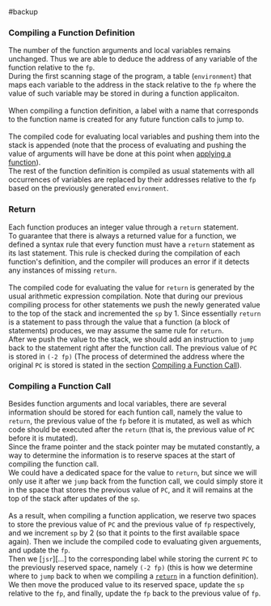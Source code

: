 #backup
### Compiling a Function Definition
The number of the function arguments and local variables remains unchanged. Thus we are able to deduce the address of any variable of the function relative to the ```fp```. <br>
During the first scanning stage of the program, a table (```environment```) that maps each variable to the address in the stack relative to the ```fp``` where the value of such variable may be stored in during a function applicaiton. <br>
<br>
When compiling a function definition, a label with a name that corresponds to the function name is created for any future function calls to jump to. <br>
<br>
The compiled code for evaluating local variables and pushing them into the stack is appended (note that the process of evaluating and pushing the value of arguments will have be done at this point when [applying a function](#compiling-a-function-call)). <br>
The rest of the function definition is compiled as usual statements with all occurrences of variables are replaced by their addresses relative to the ```fp``` based on the previously generated ```environment```.

### Return
Each function produces an integer value through a ```return``` statement. <br>
To guarantee that there is always a returned value for a function, we defined a syntax rule that every function must have a ```return``` statement as its last statement. This rule is checked during the compilation of each function's definition, and the compiler will produces an error if it detects any instances of missing ```return```. <br>
<br>
The compiled code for evaluating the value for ```return``` is generated by the usual arithmetic expression compilation. Note that during our previous compiling process for other statements we push the newly generated value to the top of the stack and incremented the ```sp``` by 1. Since essentially ```return``` is a statement to pass through the value that a function (a block of statements) produces, we may assume the same rule for ```return```. <br>
After we push the value to the stack, we should add an instruction to ```jump``` back to the statement right after the function call. The previous value of ```PC``` is stored in ```(-2 fp)``` (The process of determined the address where the original ```PC``` is stored is stated in the section [Compiling a Function Call](#compiling-a-function-call)). <br> 


### Compiling a Function Call
Besides function arguments and local variables, there are several information should be stored for each funtion call, namely the value to ```return```, the previous value of the ```fp``` before it is mutated, as well as which code should be executed after the ```return``` (that is, the previous value of ```PC``` before it is mutated). <br>
Since the frame pointer and the stack pointer may be mutated constantly, a way to determine the information is to reserve spaces at the start of compiling the function call. <br>
We could have a dedicated space for the value to ```return```, but since we will only use it after we ```jump``` back from the function call, we could simply store it in the space that stores the previous value of ```PC```, and it will remains at the top of the stack after updates of the ```sp```. <br>
<br>
As a result, when compiling a function application, we reserve two spaces to store  the previous value of ```PC``` and the previous value of ```fp``` respectively, and we increment ```sp``` by 2 (so that it points to the first available space again). Then we include the compiled code to evaluating given arguements, and update the ```fp```. <br>
Then we [```jsr```][...] to the corresponding label while storing the current ```PC``` to the previously reserved space, namely ```(-2 fp)``` (this is how we determine where to ```jump``` back to when we compiling a [```return```](#return) in a function definition). <br>
We then move the produced value to its reserved space, update the ```sp``` relative to the ```fp```, and finally, update the ```fp``` back to the previous value of ```fp```. <br>
